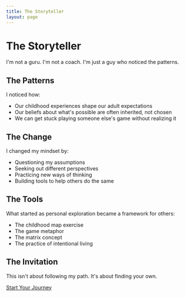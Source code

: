 ```yaml
---
title: The Storyteller
layout: page
---
```


# The Storyteller

I'm not a guru. I'm not a coach. I'm just a guy who noticed the patterns.

## The Patterns

I noticed how:
- Our childhood experiences shape our adult expectations
- Our beliefs about what's possible are often inherited, not chosen
- We can get stuck playing someone else's game without realizing it

## The Change

I changed my mindset by:
- Questioning my assumptions
- Seeking out different perspectives
- Practicing new ways of thinking
- Building tools to help others do the same

## The Tools

What started as personal exploration became a framework for others:
- The childhood map exercise
- The game metaphor
- The matrix concept
- The practice of intentional living

## The Invitation

This isn't about following my path. It's about finding your own.

[Start Your Journey](/your-first-map) 